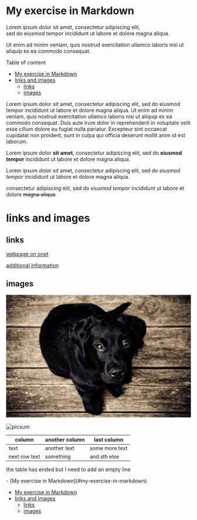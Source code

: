 <!-- Example of title -->
My exercise in Markdown
============================
Lorem ipsum dolor sit amet, consectetur adipiscing elit,   
sed do eiusmod tempor incididunt ut labore et dolore magna aliqua. 

Ut enim ad minim veniam, quis nostrud exercitation ullamco laboris nisi ut aliquip ex ea commodo consequat.


<!-- Here comes the table of content -->

Table of content
- [My exercise in Markdown](#my-exercise-in-markdown)
- [links and images](#links-and-images)
  - [links](#links)
  - [images](#images)




<!-- Example of paragraph of text with line break -->

<!-- Example of another paragraph -->

Lorem ipsum dolor sit amet, consectetur adipiscing elit, sed do eiusmod tempor incididunt ut labore et dolore magna aliqua. Ut enim ad minim veniam, quis nostrud exercitation ullamco laboris nisi ut aliquip ex ea commodo consequat. Duis aute irure dolor in reprehenderit in voluptate velit esse cillum dolore eu fugiat nulla pariatur. Excepteur sint occaecat cupidatat non proident, sunt in culpa qui officia deserunt mollit anim id est laborum.

<!-- Example of bold -->
Lorem ipsum dolor **sit amet**, consectetur adipiscing elit, sed do __eiusmod tempor__ incididunt ut labore et dolore magna aliqua. 

<!-- Example of italic  -->

Lorem ipsum *dolor sit* amet, consectetur adipiscing elit, sed do _eiusmod tempor_ incididunt ut labore et dolore magna aliqua. 


<!-- Example of strikethrough -->
consectetur adipiscing elit, sed do _eiusmod tempor_ incididunt ut labore et dolore ~~magna aliqua~~. 

<!-- Example of headers -->

# links and images

## links 


<!-- Example of external link -->

[webpage on onet](https://www.onet.pl/)

<!-- Example of link to another file -->

[additional information](new_file.md)

<!-- Example of an image -->
## images
![pies](./pies.jpg "the dog")

<!-- Example of an image from local file -->
![picsum](https://picsum.photos/seed/picsum/200/300 "Good")

<!-- Example of an image with hover text -->

<!-- Example of equation or inline code -->

<!-- Example of a block of code -->

<!-- Example of code highlighting -->

<!-- Example of quote -->

<!-- Example of bullet list -->

<!-- Example of numbered list -->

<!-- Example of table -->

column | another column | last column
------ | -------------- | ------------
text | another text | some more text
next row text | something | and sth else

the table has ended but I need to add an empty line
<!-- Paragraph after table -->- [My exercise in Markdown](#my-exercise-in-markdown)
- [My exercise in Markdown](#my-exercise-in-markdown)
- [links and images](#links-and-images)
  - [links](#links)
  - [images](#images)

